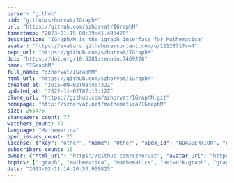 ```yaml
---
parser: "github"
uid: "github/szhorvat/IGraphM"
url: "https://github.com/szhorvat/IGraphM"
timestamp: "2023-01-15 00:39:41.493428"
description: "IGraph/M is the igraph interface for Mathematica"
avatar: "https://avatars.githubusercontent.com/u/1212871?v=4"
repo_url: "https://github.com/szhorvat/IGraphM"
doi: "https://doi.org/10.5281/zenodo.7469228"
name: "IGraphM"
full_name: "szhorvat/IGraphM"
html_url: "https://github.com/szhorvat/IGraphM"
created_at: "2015-09-02T09:45:32Z"
updated_at: "2022-11-02T07:13:12Z"
clone_url: "https://github.com/szhorvat/IGraphM.git"
homepage: "http://szhorvat.net/mathematica/IGraphM"
size: 265475
stargazers_count: 77
watchers_count: 77
language: "Mathematica"
open_issues_count: 25
license: {"key": "other", "name": "Other", "spdx_id": "NOASSERTION", "url": null, "node_id": "MDc6TGljZW5zZTA="}
subscribers_count: 15
owner: {"html_url": "https://github.com/szhorvat", "avatar_url": "https://avatars.githubusercontent.com/u/1212871?v=4", "login": "szhorvat", "type": "User"}
topics: ["igraph", "mathematica", "mathematics", "network-graph", "graph-theory", "raspberry-pi", "network-analysis", "graph-algorithms", "wolfram-language"]
date: "2023-02-11 14:20:53.959825"
---
```


